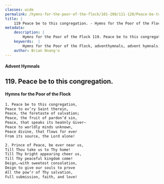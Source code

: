 ```yaml
---
classes: wide
permalink: /hymns-for-the-poor-of-the-flock/101-200/111-120/Peace-be-to-this-congregation/
title: |
    119 Peace be to this congregation. - Hymns for the Poor of the Flock
metadata:
    description: |
        Hymns for the Poor of the Flock 119. Peace be to this congregation.. Peace be to this congregation, Peace to ev’ry Saint therein, Peace, the foretaste of salvation; Peace, the fruit of pardon’d sin,  Peace, that speaks its heaVnly Giver—  Peace to worldly minds unknown,  Peace divine, that flows for ever  From its source, the Lord alone! 
    keywords:  |
        Hymns for the Poor of the Flock, adventhymnals, advent hymnals, Peace be to this congregation., Peace be to this congregation,, 
    author: Brian Onang'o
---
```


#### Advent Hymnals
## 119. Peace be to this congregation.
####  Hymns for the Poor of the Flock

```txt
1. Peace be to this congregation,
Peace to ev’ry Saint therein,
Peace, the foretaste of salvation;
Peace, the fruit of pardon’d sin, 
Peace, that speaks its heaVnly Giver— 
Peace to worldly minds unknown, 
Peace divine, that flows for ever 
From its source, the Lord alone!

2. Prince of Peace, be ever near us,
Till Thou take us to Thy home!
Till Thy bright appearing cheer us,
Till Thy peaceful kingdom come!
Deign,—with sweetest consolation,
Deign to give our souls to prove 
All the pow’r of Thy salvation,
Full submission, faith, and love!
```